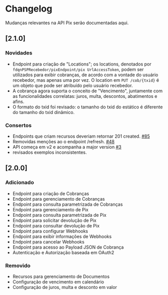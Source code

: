 # Changelog

Mudanças relevantes na API Pix serão documentadas aqui.

## [2.1.0] 

### Novidades

- Endpoint para criação de "Locations"; os locations, denotados por `fdqnPSPRecebedor/pixEndpoint/pix
UrlAccessToken`, podem ser utilizados para exibir cobranças, de acordo com a vontade do usuário recebedor, mas apenas uma por vez.  O location em `PUT /cob/{txid}` é um objeto que pode ser atribuído pelo usuário recebedor.
- A cobrança agora suporta o conceito de "Vencimento", juntamente com as funcionalidades correlatas: juros, multa, descontos, abatimentos e afins.
- O formato do txid foi revisado: o tamanho do txid do estático é diferente do tamanho do txid dinâmico.

### Consertos

- Endpoints que criam recursos deveriam retornar 201 created. [#85](https://github.com/bacen/pix-api/issues/85)
- Removidas menções ao o endpoint /refresh. [#48](https://github.com/bacen/pix-api/issues/48)
- API começa em v2 e acompanha a major version [#3](https://github.com/bacen/pix-api/issues/3)
- revisados exemplos inconsistentes.

## [2.0.0] 

### Adicionado
- Endpoint para criação de Cobranças
- Endpoint para gerenciamento de Cobranças
- Endpoint para consulta parametrizada de Cobranças
- Endpoint para gerenciamento de Pix
- Endpoint para consulta parametrizada de Pix
- Endpoint para solicitar devolução de Pix
- Endpoint para consultar devolução de Pix
- Endpoint para configurar Webhooks
- Endpoint para exibir informações de Webhooks
- Endpoint para cancelar Webhooks
- Endpoint para acesso ao Payload JSON de Cobrança
- Autenticação e Autorização baseada em OAuth2

### Removido
- Recursos para gerenciamento de Documentos
- Configuração de vencimento em calendário
- Configuração de juros, multa e desconto em valor
